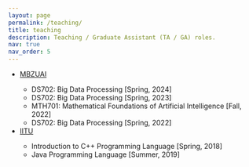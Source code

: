 ```yaml
---
layout: page
permalink: /teaching/
title: teaching
description: Teaching / Graduate Assistant (TA / GA) roles. 
nav: true
nav_order: 5
---
```


<!-- For now, this page is assumed to be a static description of your courses. You can convert it to a collection similar to `_projects/` so that you can have a dedicated page for each course. -->
<!-- Organize your courses by years, topics, or universities, however you like! -->

<div class="row">
    <div class="col-sm-12">
        <ul>
            <li><a href="https://mbzuai.ac.ae">MBZUAI</a></li>
            <ul>
                <li>DS702: Big Data Processing [Spring, 2024]</li>
                <li>DS702: Big Data Processing [Spring, 2023]</li>
                <li>MTH701: Mathematical Foundations of Artificial Intelligence [Fall, 2022]</li>
                <li>DS702: Big Data Processing [Spring, 2022]</li>
            </ul>
            <li><a href="https://iitu.edu.kz/">IITU</a></li>
            <ul>
                <li>Introduction to C++ Programming Language [Spring, 2018]</li>
                <li>Java Programming Language [Summer, 2019]</li>
            </ul>
        </ul>
    </div>
</div>
